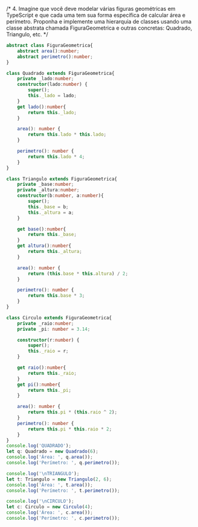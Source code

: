 /* 4. Imagine que você deve modelar várias figuras geométricas em TypeScript e que cada uma tem sua forma específica de calcular área e perímetro. 
Proponha e implemente uma hierarquia de classes usando uma classe abstrata chamada FiguraGeometrica e outras concretas: 
Quadrado, Triangulo, etc. */
```typescript
abstract class FiguraGeometrica{
    abstract area():number;
    abstract perimetro():number;
}

class Quadrado extends FiguraGeometrica{
    private _lado:number;
    constructor(lado:number) {
        super();
        this._lado = lado;
    }
    get lado():number{
        return this._lado;
    }

    area(): number {
        return this.lado * this.lado;
    }

    perimetro(): number {
        return this.lado * 4;
    }
}

class Triangulo extends FiguraGeometrica{
    private _base:number;
    private _altura:number;
    constructor(b:number, a:number){
        super();
        this._base = b;
        this._altura = a;
    }

    get base():number{
        return this._base;
    }
    get altura():number{
        return this._altura;
    }

    area(): number {
        return (this.base * this.altura) / 2;
    }

    perimetro(): number {
        return this.base * 3;
    }
}

class Circulo extends FiguraGeometrica{
    private _raio:number;
    private _pi: number = 3.14;

    constructor(r:number) {
        super();
        this._raio = r;
    }

    get raio():number{
        return this._raio;
    }
    get pi():number{
        return this._pi; 
    }

    area(): number {
        return this.pi * (this.raio ^ 2);
    }
    perimetro(): number {
        return this.pi * this.raio * 2;
    }
}
console.log('QUADRADO');
let q: Quadrado = new Quadrado(6);
console.log('Área: ', q.area());
console.log('Perímetro: ', q.perimetro());

console.log('\nTRIANGULO');
let t: Triangulo = new Triangulo(2, 6);
console.log('Área: ', t.area());
console.log('Perímetro: ', t.perimetro());

console.log('\nCIRCULO');
let c: Circulo = new Circulo(4);
console.log('Área: ', c.area());
console.log('Perímetro: ', c.perimetro());
```